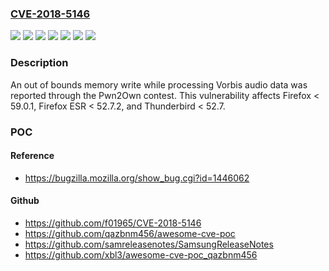### [CVE-2018-5146](https://cve.mitre.org/cgi-bin/cvename.cgi?name=CVE-2018-5146)
![](https://img.shields.io/static/v1?label=Product&message=Firefox%20ESR&color=blue)
![](https://img.shields.io/static/v1?label=Product&message=Firefox&color=blue)
![](https://img.shields.io/static/v1?label=Product&message=Thunderbird&color=blue)
![](https://img.shields.io/static/v1?label=Version&message=%3C%2052.7%20&color=brighgreen)
![](https://img.shields.io/static/v1?label=Version&message=%3C%2052.7.2%20&color=brighgreen)
![](https://img.shields.io/static/v1?label=Version&message=%3C%2059.0.1%20&color=brighgreen)
![](https://img.shields.io/static/v1?label=Vulnerability&message=Out%20of%20bounds%20memory%20write%20in%20libvorbis&color=brighgreen)

### Description

An out of bounds memory write while processing Vorbis audio data was reported through the Pwn2Own contest. This vulnerability affects Firefox < 59.0.1, Firefox ESR < 52.7.2, and Thunderbird < 52.7.

### POC

#### Reference
- https://bugzilla.mozilla.org/show_bug.cgi?id=1446062

#### Github
- https://github.com/f01965/CVE-2018-5146
- https://github.com/qazbnm456/awesome-cve-poc
- https://github.com/samreleasenotes/SamsungReleaseNotes
- https://github.com/xbl3/awesome-cve-poc_qazbnm456


